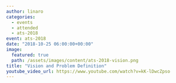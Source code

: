 ```yaml
---
author: linaro
categories:
  - events
  - attended
  - ats-2018
event: ats-2018
date: "2018-10-25 06:00:00+00:00"
image:
  featured: true
  path: /assets/images/content/ats-2018-vision.png
title: "Vision and Problem Definition"
youtube_video_url: https://www.youtube.com/watch?v=kK-lDwcZpso
---
```

